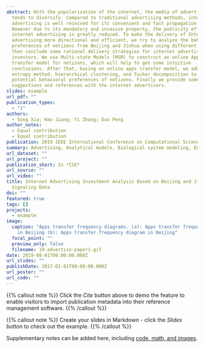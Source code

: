```yaml
---
abstract: With the popularization of the internet, the media of advertising
  tends to diversify. Compared to traditional advertising methods, internet
  advertising is well received for its convenient and fast propagation mode.
  However due to its mandatory and invasive property, the publicity effect of
  internet advertising is greatly reduced. To make the delivery of Internet
  advertising more directional and efficient, we try to analyze the behavioral
  preferences of netizens from Beijing and Jinhua when using different Apps, and
  then conclude some rational delivery strategies for internet advertising
  investors. We use Multi-state Models (MSM) to construct an online Apps
  transfer model for netizens, which will help to get some intuitive
  conclusions. After that, basing on online apps transfer model, we adopt
  entropy method, hierarchical clustering, and Tucker decomposition to mine the
  potential behavioral preferences of netizens. Finally we provide some
  suggestions and references with the internet advertisers.
slides: example
url_pdf: ""
publication_types:
  - "1"
authors:
  - Song Xia; Hao Jiang; Yi Zhang; Duo Peng
author_notes:
  - Equal contribution
  - Equal contribution
publication: 2019 IEEE International Conference on Computational Science and Engineering
summary: Advertising, Analytical models, Biological system modeling, Entropy, Sociology
url_dataset: ""
url_project: ""
publication_short: In *CSE*
url_source: ""
url_video: ""
title: Internet Advertising Investment Analysis Based on Beijing and Jinhua
  Signaling Data
doi: ""
featured: true
tags: []
projects:
  - example
image:
  caption: "Apps transfer frequency diagrams. (a): Apps transfer frequency diagram
    in Beijing (b): Apps transfer frequency diagram in Beijing"
  focal_point: ""
  preview_only: false
  filename: 19-advertise-paper1.gif
date: 2019-08-01T00:00:00.000Z
url_slides: ""
publishDate: 2017-01-01T00:00:00.000Z
url_poster: ""
url_code: ""
---
```

{{% callout note %}}
Click the *Cite* button above to demo the feature to enable visitors to import publication metadata into their reference management software.
{{% /callout %}}

{{% callout note %}}
Create your slides in Markdown - click the *Slides* button to check out the example.
{{% /callout %}}

Supplementary notes can be added here, including [code, math, and images](https://wowchemy.com/docs/writing-markdown-latex/).